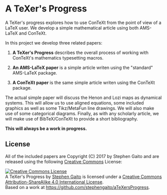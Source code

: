 # A TeXer's Progress

A TeXer's progress explores how to use ConTeXt from the point of view of 
a LaTeX user. We develop a simple mathematical article using both 
AMS-LaTeX and ConTeXt.

In this project we develop three related papers:

1. **A TeXer's Progress** describes the overall process of working with 
ConTeXt's mathematics typesetting macros.

2. **An AMS-LaTeX paper** is a simple article writen using the 
"standard" AMS-LaTeX package.

3. **A ConTeXt paper** is the same simple article writen using the 
ConTeXt package.

The actual simple paper will discuss the Henon and Lozi maps as 
dynamical systems. This will allow us to use aligned equations, some 
included graphics as well as some Tikz/MetaFun line drawings. We will 
also make use of some categorical diagrams. Finally, as with any 
scholarly article, we will make use of BibTeX/ConTeXt to provide a short 
bibliography.

**This will always be a work in progress.**

## License

All of the included papers are Copyright (C) 2017 by Stephen Gaito and 
are released using the following [Creative 
Commons](https://creativecommons.org/) License:

<a rel="license" 
href="http://creativecommons.org/licenses/by-sa/4.0/"><img alt="Creative 
Commons License" style="border-width:0" 
src="https://i.creativecommons.org/l/by-sa/4.0/88x31.png" /></a><br 
/><span xmlns:dct="http://purl.org/dc/terms/" 
href="http://purl.org/dc/dcmitype/Text" property="dct:title" 
rel="dct:type">A TeXer's Progress</span> by <a 
xmlns:cc="http://creativecommons.org/ns#" 
href="https://github.com/stephengaito" property="cc:attributionName" 
rel="cc:attributionURL">Stephen Gaito</a> is licensed under a <a 
rel="license" 
href="http://creativecommons.org/licenses/by-sa/4.0/">Creative Commons 
Attribution-ShareAlike 4.0 International License</a>.<br />Based on a 
work at <a xmlns:dct="http://purl.org/dc/terms/" 
href="https://github.com/stephengaito/aTeXersProgress" 
rel="dct:source">https://github.com/stephengaito/aTeXersProgress</a>.
